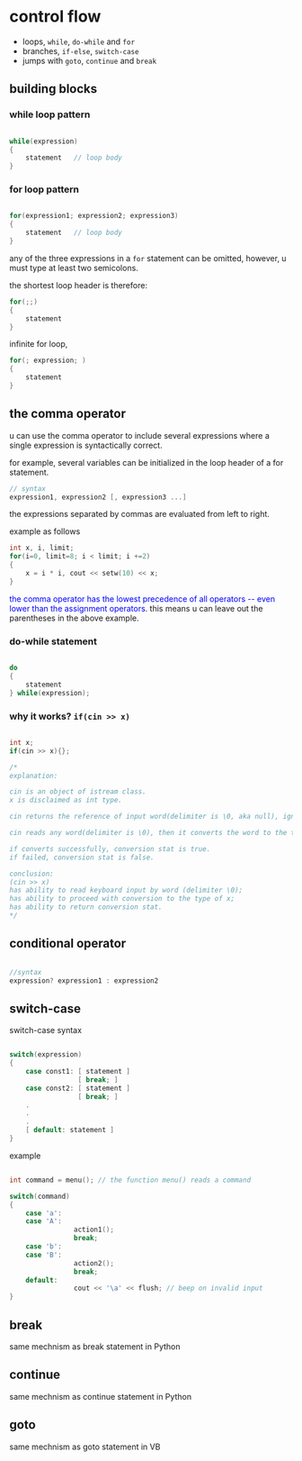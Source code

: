 # control flow

- loops, `while`, `do-while` and `for`
- branches, `if-else`, `switch-case`
- jumps with `goto`, `continue` and `break`


## building blocks

### while loop pattern

```c++

while(expression)
{
    statement   // loop body
}
```

### for loop pattern

```c++

for(expression1; expression2; expression3)
{
    statement   // loop body
}

```

any of the three expressions in a `for` statement can be omitted, however, u must type at least two semicolons.

the shortest loop header is therefore:

```c++
for(;;)
{
    statement
}
```

infinite for loop,

```c++
for(; expression; )
{
    statement
}
```

## the comma operator

u can use the comma operator to include several expressions where a single expression is syntactically correct.

for example, several variables can be initialized in the loop header of a for statement.

```c++
// syntax
expression1, expression2 [, expression3 ...]

```

the expressions separated by commas are evaluated from left to right.

example as follows

```c++
int x, i, limit;
for(i=0, limit=8; i < limit; i +=2)
{
    x = i * i, cout << setw(10) << x;
}
```

<font color="blue">the comma operator has the lowest precedence of all operators -- even lower than the assignment operators</font>. this means u can leave out the parentheses in the above example.

### do-while statement

```c++

do
{
    statement
} while(expression);

```

### why it works? `if(cin >> x)`

```c++

int x;
if(cin >> x){};

/*
explanation:

cin is an object of istream class.
x is disclaimed as int type.

cin returns the reference of input word(delimiter is \0, aka null), ignores whitespace characters.

cin reads any word(delimiter is \0), then it converts the word to the type of the variable to store.

if converts successfully, conversion stat is true.
if failed, conversion stat is false.

conclusion:
(cin >> x)
has ability to read keyboard input by word (delimiter \0);
has ability to proceed with conversion to the type of x;
has ability to return conversion stat.
*/
```

## conditional operator

```c++

//syntax
expression? expression1 : expression2
```

## switch-case

switch-case syntax

```c++

switch(expression)
{
    case const1: [ statement ]
                 [ break; ]
    case const2: [ statement ]
                 [ break; ]
    .
    .
    .
    [ default: statement ]
}

```

example

```c++

int command = menu(); // the function menu() reads a command

switch(command)
{
    case 'a':
    case 'A':
                action1();
                break;
    case 'b':
    case 'B':
                action2();
                break;
    default:
                cout << '\a' << flush; // beep on invalid input
}

```

## break

same mechnism as break statement in Python

## continue

same mechnism as continue statement in Python

## goto

same mechnism as goto statement in VB

